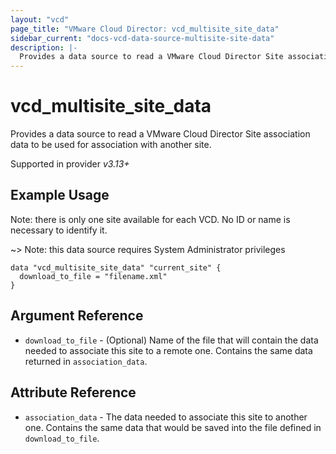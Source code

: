 ```yaml
---
layout: "vcd"
page_title: "VMware Cloud Director: vcd_multisite_site_data"
sidebar_current: "docs-vcd-data-source-multisite-site-data"
description: |-
  Provides a data source to read a VMware Cloud Director Site association data to be used for association with another site.
---
```


# vcd\_multisite_site_data

Provides a data source to read a VMware Cloud Director Site association data to be used for association with another site.

Supported in provider *v3.13+*

## Example Usage 

Note: there is only one site available for each VCD. No ID or name is necessary to identify it.

~> Note: this data source requires System Administrator privileges

```hcl
data "vcd_multisite_site_data" "current_site" {
  download_to_file = "filename.xml"
}
```

## Argument Reference

* `download_to_file` - (Optional) Name of the file that will contain the data needed to associate this site to a remote one.
  Contains the same data returned in `association_data`.

## Attribute Reference

* `association_data` - The data needed to associate this site to another one. Contains the same data that would be saved into
  the file defined in `download_to_file`.